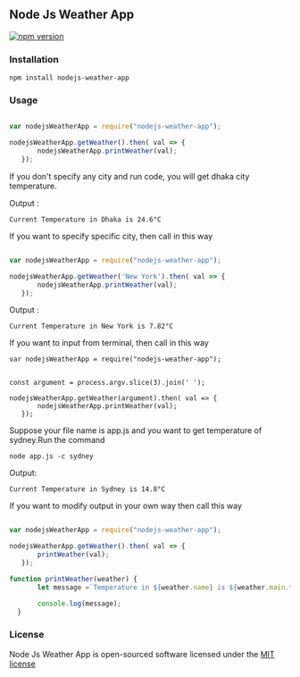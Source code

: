 
## Node Js Weather App

[![npm version](https://badge.fury.io/js/nodejs-weather-app.svg)](https://badge.fury.io/js/nodejs-weather-app)

### Installation

```
npm install nodejs-weather-app

```


### Usage

``` js

var nodejsWeatherApp = require("nodejs-weather-app");

nodejsWeatherApp.getWeather().then( val => {
       nodejsWeatherApp.printWeather(val);
   });

```

If you don't specify any city and run code, you will get dhaka city temperature.

Output :

```
Current Temperature in Dhaka is 24.6°C

```

If you want to specify specific city, then call in this way 

``` js

var nodejsWeatherApp = require("nodejs-weather-app");

nodejsWeatherApp.getWeather('New York').then( val => {
       nodejsWeatherApp.printWeather(val);
   });

```

Output :

```
Current Temperature in New York is 7.82°C

```

If you want to input from terminal, then call in this way

```
var nodejsWeatherApp = require("nodejs-weather-app");


const argument = process.argv.slice(3).join(' ');

nodejsWeatherApp.getWeather(argument).then( val => {
       nodejsWeatherApp.printWeather(val);
   });

```

Suppose your file name is app.js and you want to get temperature of sydney.Run the command

```
node app.js -c sydney

```

Output:

``` 
Current Temperature in Sydney is 14.8°C

```

If you want to modify output in your own way then call this way

``` js

var nodejsWeatherApp = require("nodejs-weather-app");

nodejsWeatherApp.getWeather().then( val => {
       printWeather(val);
   });

function printWeather(weather) {
       let message =`Temperature in ${weather.name} is ${weather.main.temp}°C`;

       console.log(message);
  }

```


### License

Node Js Weather App is open-sourced software licensed under the [MIT license](http://opensource.org/licenses/MIT)